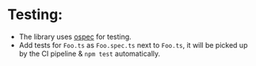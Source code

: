 # Testing:

- The library uses [ospec](https://github.com/MithrilJS/ospec) for testing.
- Add tests for `Foo.ts` as `Foo.spec.ts` next to `Foo.ts`, it will be picked up by the CI pipeline & `npm test` automatically.

